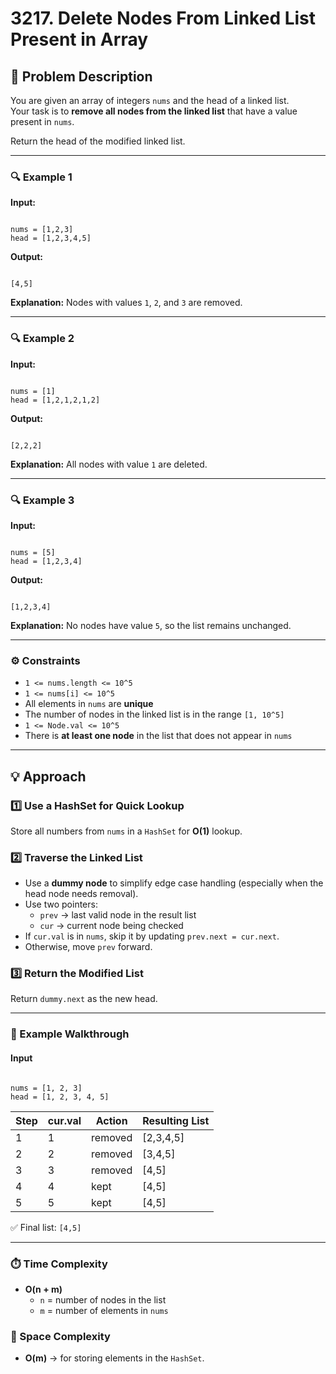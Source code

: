 # 3217. Delete Nodes From Linked List Present in Array

## 🧩 Problem Description

You are given an array of integers `nums` and the head of a linked list.  
Your task is to **remove all nodes from the linked list** that have a value present in `nums`.

Return the head of the modified linked list.

---

### 🔍 Example 1

**Input:**

```

nums = [1,2,3]
head = [1,2,3,4,5]

```

**Output:**

```

[4,5]

```

**Explanation:**
Nodes with values `1`, `2`, and `3` are removed.

---

### 🔍 Example 2

**Input:**

```

nums = [1]
head = [1,2,1,2,1,2]

```

**Output:**

```

[2,2,2]

```

**Explanation:**
All nodes with value `1` are deleted.

---

### 🔍 Example 3

**Input:**

```

nums = [5]
head = [1,2,3,4]

```

**Output:**

```

[1,2,3,4]

```

**Explanation:**
No nodes have value `5`, so the list remains unchanged.

---

### ⚙️ Constraints

- `1 <= nums.length <= 10^5`
- `1 <= nums[i] <= 10^5`
- All elements in `nums` are **unique**
- The number of nodes in the linked list is in the range `[1, 10^5]`
- `1 <= Node.val <= 10^5`
- There is **at least one node** in the list that does not appear in `nums`

---

## 💡 Approach

### 1️⃣ Use a HashSet for Quick Lookup

Store all numbers from `nums` in a `HashSet` for **O(1)** lookup.

### 2️⃣ Traverse the Linked List

- Use a **dummy node** to simplify edge case handling (especially when the head node needs removal).
- Use two pointers:
  - `prev` → last valid node in the result list
  - `cur` → current node being checked
- If `cur.val` is in `nums`, skip it by updating `prev.next = cur.next`.
- Otherwise, move `prev` forward.

### 3️⃣ Return the Modified List

Return `dummy.next` as the new head.

---

### 🧠 Example Walkthrough

#### Input

```

nums = [1, 2, 3]
head = [1, 2, 3, 4, 5]

```

| Step | cur.val | Action  | Resulting List |
| ---- | ------- | ------- | -------------- |
| 1    | 1       | removed | [2,3,4,5]      |
| 2    | 2       | removed | [3,4,5]        |
| 3    | 3       | removed | [4,5]          |
| 4    | 4       | kept    | [4,5]          |
| 5    | 5       | kept    | [4,5]          |

✅ Final list: `[4,5]`

---

### ⏱️ Time Complexity

- **O(n + m)**
  - `n` = number of nodes in the list
  - `m` = number of elements in `nums`

### 💾 Space Complexity

- **O(m)** → for storing elements in the `HashSet`.
